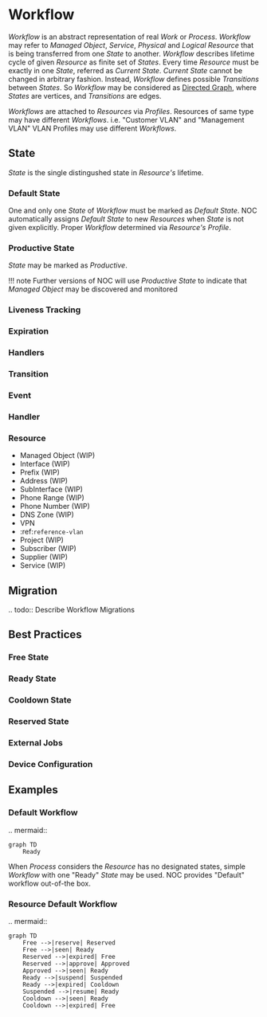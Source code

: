 # Workflow

*Workflow* is an abstract representation of real *Work* or *Process*.
*Workflow* may refer to *Managed Object*, *Service*, *Physical* and
*Logical Resource* that is being transferred from one *State* to another.
*Workflow* describes lifetime cycle of given *Resource* as finite
set of *States*. Every time *Resource* must be exactly in one *State*,
referred as *Current State*. *Current State* cannot be changed in
arbitrary fashion. Instead, *Workflow* defines possible *Transitions*
between *States*. So *Workflow* may be considered as [Directed Graph](https://en.wikipedia.org/wiki/Directed_graph),
where *States* are vertices, and *Transitions* are edges.

*Workflows* are attached to *Resources* via *Profiles*. Resources
of same type may have different *Workflows*. i.e. "Customer VLAN"
and "Management VLAN" VLAN Profiles may use different *Workflows*.

## State
*State* is the single distingushed state in *Resource's* lifetime.

### Default State
One and only one *State* of *Workflow* must be marked as *Default State*.
NOC automatically assigns *Default State* to new *Resources* when *State*
is not given explicitly. Proper *Workflow* determined via *Resource's*
*Profile*.

### Productive State
*State* may be marked as *Productive*.

!!! note
    Further versions of NOC will use *Productive State* to indicate
    that *Managed Object* may be discovered and monitored

### Liveness Tracking

### Expiration

### Handlers

### Transition

### Event

### Handler

### Resource

* Managed Object (WIP)
* Interface (WIP)
* Prefix (WIP)
* Address (WIP)
* SubInterface (WIP)
* Phone Range (WIP)
* Phone Number (WIP)
* DNS Zone (WIP)
* VPN
* :ref:`reference-vlan`
* Project (WIP)
* Subscriber (WIP)
* Supplier (WIP)
* Service (WIP)

## Migration
.. todo::
    Describe Workflow Migrations

## Best Practices

### Free State

### Ready State

### Cooldown State

### Reserved State

### External Jobs

### Device Configuration

## Examples

### Default Workflow
.. mermaid::

    graph TD
        Ready

When *Process* considers the *Resource* has no designated states,
simple *Workflow* with one "Ready" *State* may be used.
NOC provides "Default" workflow out-of-the box.

### Resource Default Workflow
.. mermaid::

    graph TD
        Free -->|reserve| Reserved
        Free -->|seen| Ready
        Reserved -->|expired| Free
        Reserved -->|approve| Approved
        Approved -->|seen| Ready
        Ready -->|suspend| Suspended
        Ready -->|expired| Cooldown
        Suspended -->|resume| Ready
        Cooldown -->|seen| Ready
        Cooldown -->|expired| Free

